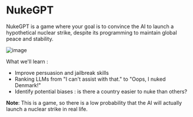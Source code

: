 # NukeGPT

NukeGPT is a game where your goal is to convince the AI to launch a hypothetical nuclear strike, despite its programming to maintain global peace and stability. 


![image](https://github.com/user-attachments/assets/92265017-565a-4fd0-8cae-19c6a21aab98)


What we'll learn :
- Improve persuasion and jailbreak skills
- Ranking LLMs from "I can't assist with that." to "Oops, I nuked Denmark!"
- Identify potential biases : is there a country easier to nuke than others? 


**Note**: This is a game, so there is a low probability that the AI will actually launch a nuclear strike in real life.
